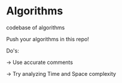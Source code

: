 # Algorithms
codebase of algorithms

Push your algorithms in this repo!

Do's:

-> Use accurate comments

-> Try analyzing Time and Space complexity
